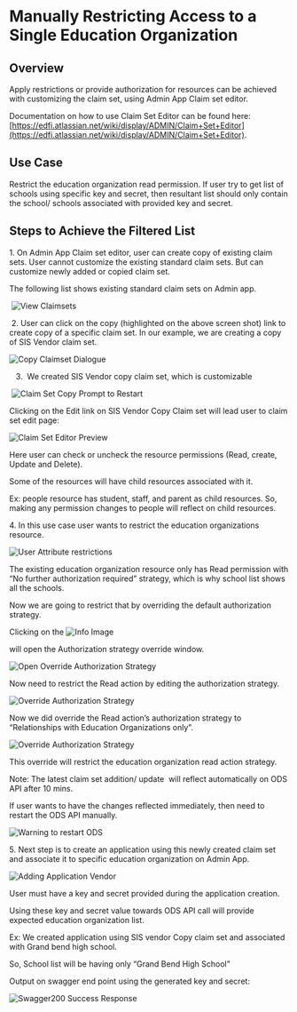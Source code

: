 # Manually Restricting Access to a Single Education Organization

## Overview

Apply restrictions or provide authorization for resources can be achieved with customizing the claim set, using Admin App Claim set editor.

Documentation on how to use Claim Set Editor can be found here: [https://edfi.atlassian.net/wiki/display/ADMIN/Claim+Set+Editor](https://edfi.atlassian.net/wiki/display/ADMIN/Claim+Set+Editor).

## Use Case

Restrict the education organization read permission. If user try to get list of schools using specific key and secret, then resultant list should only contain the school/ schools associated with provided key and secret.

## Steps to Achieve the Filtered List

1\. On Admin App Claim set editor, user can create copy of existing claim sets. User cannot customize the existing standard claim sets. But can customize newly added or copied claim set.

The following list shows existing standard claim sets on Admin app.

 ![View Claimsets](https://edfidocs.blob.core.windows.net/$web/img/reference/admin-app/technical-articles/image2021-3-17_18-8-17.png)

 2. User can click on the copy (highlighted on the above screen shot) link to create copy of a specific claim set. In our example, we are creating a copy of SIS Vendor claim set.

![Copy Claimset Dialogue](https://edfidocs.blob.core.windows.net/$web/img/reference/admin-app/technical-articles/image2021-3-17_18-9-44.png)

   3.  We created SIS Vendor copy claim set, which is customizable

 ![Claim Set Copy Prompt to Restart](https://edfidocs.blob.core.windows.net/$web/img/reference/admin-app/technical-articles/image2021-3-17_18-10-35.png)

Clicking on the Edit link on SIS Vendor Copy Claim set will lead user to claim set edit page:

![Claim Set Editor Preview](https://edfidocs.blob.core.windows.net/$web/img/reference/admin-app/technical-articles/image2021-3-17_18-11-0.png)

Here user can check or uncheck the resource permissions (Read, create, Update and Delete).

Some of the resources will have child resources associated with it.

Ex: people resource has student, staff, and parent as child resources. So, making any permission changes to people will reflect on child resources.

4. In this use case user wants to restrict the education organizations resource.

![User Attribute restrictions](https://edfidocs.blob.core.windows.net/$web/img/reference/admin-app/technical-articles/image2021-3-17_18-11-45.png)

The existing education organization resource only has Read permission with “No further authorization required” strategy, which is why school list shows all the schools.

Now we are going to restrict that by overriding the default authorization strategy.

Clicking on the ![Info Image](https://edfidocs.blob.core.windows.net/$web/img/reference/admin-app/technical-articles/image2021-3-17_18-12-25.png)

 will open the Authorization strategy override window.

![Open Override Authorization Strategy](https://edfidocs.blob.core.windows.net/$web/img/reference/admin-app/technical-articles/image2021-3-17_18-12-36.png)

Now need to restrict the Read action by editing the authorization strategy.

![Override Authorization Strategy](https://edfidocs.blob.core.windows.net/$web/img/reference/admin-app/technical-articles/image2021-3-17_18-12-57.png)

Now we did override the Read action’s authorization strategy to “Relationships with Education Organizations only”.

![Override Authorization Strategy](https://edfidocs.blob.core.windows.net/$web/img/reference/admin-app/technical-articles/image2021-3-17_18-13-36.png)

This override will restrict the education organization read action strategy.

Note: The latest claim set addition/ update  will reflect automatically on ODS API after 10 mins.

If user wants to have the changes reflected immediately, then need to restart the ODS API manually.

![Warning to restart ODS](https://edfidocs.blob.core.windows.net/$web/img/reference/admin-app/technical-articles/image2021-3-17_18-13-58.png)

5. Next step is to create an application using this newly created claim set and associate it to specific education organization on Admin App.

![Adding Application Vendor](https://edfidocs.blob.core.windows.net/$web/img/reference/admin-app/technical-articles/image2021-3-17_18-14-27.png)

User must have a key and secret provided during the application creation.

Using these key and secret value towards ODS API call will provide expected education organization list.

Ex: We created application using SIS vendor Copy claim set and associated with Grand bend high school.

So, School list will be having only “Grand Bend High School”

Output on swagger end point using the generated key and secret:

![Swagger200 Success Response](https://edfidocs.blob.core.windows.net/$web/img/reference/admin-app/technical-articles/image2021-3-17_18-14-49.png)
